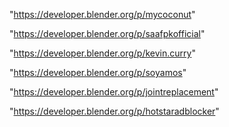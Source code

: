 "https://developer.blender.org/p/mycoconut"

"https://developer.blender.org/p/saafpkofficial"

"https://developer.blender.org/p/kevin.curry"

"https://developer.blender.org/p/soyamos"

"https://developer.blender.org/p/jointreplacement"

"https://developer.blender.org/p/hotstaradblocker"

